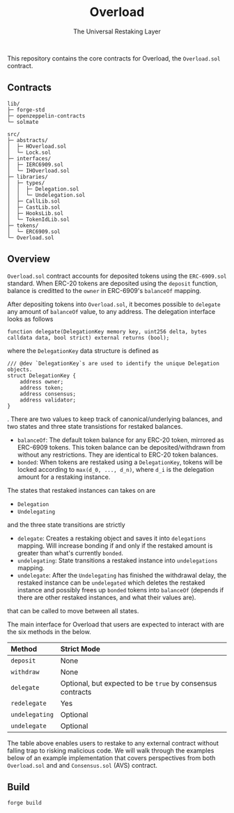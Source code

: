 <div align="center">
  <h1>Overload</h1>
</div>
<p align="center">
  The Universal Restaking Layer
</p>
<br />

This repository contains the core contracts for Overload, the `Overload.sol` contract.

## Contracts

```
lib/
├─ forge-std
├─ openzeppelin-contracts
└─ solmate

src/
├─ abstracts/
│  ├─ HOverload.sol
│  └─ Lock.sol
├─ interfaces/
│  ├─ IERC6909.sol
│  └─ IHOverload.sol
├─ libraries/
│  ├─ types/
│  │  ├─ Delegation.sol
│  │  └─ Undelegation.sol
│  ├─ CallLib.sol
│  ├─ CastLib.sol
│  ├─ HooksLib.sol
│  └─ TokenIdLib.sol
├─ tokens/
│  └─ ERC6909.sol
└─ Overload.sol
```

## Overview

`Overload.sol` contract accounts for deposited tokens using the `ERC-6909.sol` standard. When ERC-20 tokens are deposited using the `deposit` function, balance is creditted to the `owner` in ERC-6909's `balanceOf` mapping.

After depositing tokens into `Overload.sol`, it becomes possible to `delegate` any amount of `balanceOf` value, to any address. The delegation interface looks as follows

```solidity
function delegate(DelegationKey memory key, uint256 delta, bytes calldata data, bool strict) external returns (bool);
```

where the `DelegationKey` data structure is defined as

```
/// @dev `DelegationKey`s are used to identify the unique Delegation objects.
struct DelegationKey {
    address owner;
    address token;
    address consensus;
    address validator;
}
```

. There are two values to keep track of canonical/underlying balances, and two states and three state transistions for restaked balances.

- `balanceOf`: The default token balance for any ERC-20 token, mirrored as ERC-6909 tokens. This token balance can be deposited/withdrawn from without any restrictions. They are identical to ERC-20 token balances.
- `bonded`: When tokens are restaked using a `DelegationKey`, tokens will be locked according to `max(d_0, ..., d_n)`, where `d_i` is the delegation amount for a restaking instance.

The states that restaked instances can takes on are 

- `Delegation`
- `Undelegating`

and the three state transitions are strictly

- `delegate`: Creates a restaking object and saves it into `delegations` mapping. Will increase bonding if and only if the restaked amount is greater than what's currently `bonded`.
- `undelegating`: State transitions a restaked instance into `undelegations` mapping.
- `undelegate`: After the `Undelegating` has finished the withdrawal delay, the restaked instance can be `undelegated` which deletes the restaked instance and possibly frees up `bonded` tokens into `balanceOf` (depends if there are other restaked instances, and what their values are).

that can be called to move between all states.

The main interface for Overload that users are expected to interact with are the six methods in the below.

| Method | Strict Mode |
| :--- | :--- |
| `deposit` | None |
| `withdraw` | None |
| `delegate` | Optional, but expected to be `true` by consensus contracts |
| `redelegate` | Yes |
| `undelegating` | Optional |
| `undelegate` | Optional |

The table above enables users to restake to any external contract without falling trap to risking malicious code. We will walk through the examples below of an example implementation that covers perspectives from both `Overload.sol` and and `Consensus.sol` (AVS) contract.

## Build

```
forge build
```

